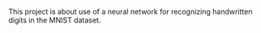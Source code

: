 This project is about use of a neural network for recognizing handwritten digits in the MNIST dataset.